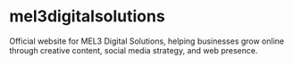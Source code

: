 # mel3digitalsolutions
Official website for MEL3 Digital Solutions, helping businesses grow online through creative content, social media strategy, and web presence.

